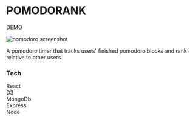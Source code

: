 <h1>POMODORANK</h1>

<a href="www.pomodorank.com">DEMO</a>

<img src="https://s3-us-west-2.amazonaws.com/s.cdpn.io/1090239/pomodoro-screenshot.png" alt="pomodoro screenshot">

A pomodoro timer that tracks users' finished pomodoro blocks and rank relative to other users.

<h3>Tech</h3>
React</br>
D3</br>
MongoDb</br>
Express</br>
Node</br>